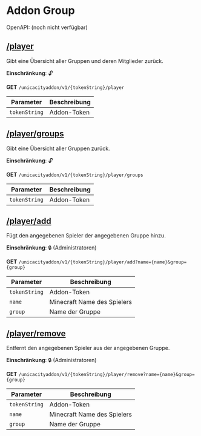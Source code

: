 # Addon Group

OpenAPI: (noch nicht verfügbar)

## [/player](http://rettichlp.de:8888/unicacityaddon/v1/dhgpsklnag2354668ec1d905xcv34d9bdee4b877/player)

Gibt eine Übersicht aller Gruppen und deren Mitglieder zurück.

**Einschränkung**: 🔓

**GET** `/unicacityaddon/v1/{tokenString}/player`

| Parameter     | Beschreibung |
|---------------|--------------|
| `tokenString` | Addon-Token  |

## [/player/groups](http://rettichlp.de:8888/unicacityaddon/v1/dhgpsklnag2354668ec1d905xcv34d9bdee4b877/player/groups)

Gibt eine Übersicht aller Gruppen zurück.

**Einschränkung**: 🔓

**GET** `/unicacityaddon/v1/{tokenString}/player/groups`

| Parameter     | Beschreibung |
|---------------|--------------|
| `tokenString` | Addon-Token  |

## [/player/add](http://rettichlp.de:8888/unicacityaddon/v1/dhgpsklnag2354668ec1d905xcv34d9bdee4b877/player/add?name=RettichLP&group=CEO)

Fügt den angegebenen Spieler der angegebenen Gruppe hinzu.

**Einschränkung**: 🔒 (Administratoren)

**GET** `/unicacityaddon/v1/{tokenString}/player/add?name={name}&group={group}`

| Parameter     | Beschreibung                |
|---------------|-----------------------------|
| `tokenString` | Addon-Token                 |
| `name`        | Minecraft Name des Spielers |
| `group`       | Name der Gruppe             |

## [/player/remove](http://rettichlp.de:8888/unicacityaddon/v1/dhgpsklnag2354668ec1d905xcv34d9bdee4b877/player/remove?name=RettichLP&group=CEO)

Entfernt den angegebenen Spieler aus der angegebenen Gruppe.

**Einschränkung**: 🔒 (Administratoren)

**GET** `/unicacityaddon/v1/{tokenString}/player/remove?name={name}&group={group}`

| Parameter     | Beschreibung                |
|---------------|-----------------------------|
| `tokenString` | Addon-Token                 |
| `name`        | Minecraft Name des Spielers |
| `group`       | Name der Gruppe             |
